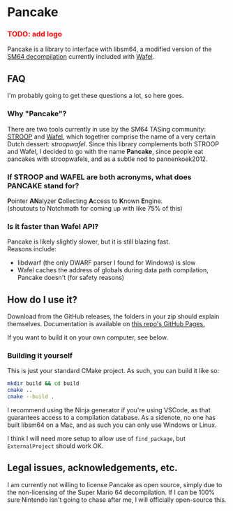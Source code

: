 # Pancake

<h3 style="color: red">TODO: add logo</h3>

Pancake is a library to interface with libsm64, a modified version of the [SM64 decompilation](https://github.com/n64decomp/sm64) currently included with [Wafel](https://github.com/branpk/wafel).

## FAQ
I'm probably going to get these questions a lot, so here goes.
### Why "Pancake"?
There are two tools currently in use by the SM64 TASing community: 
[STROOP](https://github.com/SM64-TAS-ABC/STROOP) and 
[Wafel](https://github.com/branpk/wafel), which together comprise the name of a
very certain Dutch dessert: *stroopwafel*. Since this library complements both STROOP and Wafel, I decided to go with the name **Pancake**, since people eat pancakes with stroopwafels, and as a subtle nod to pannenkoek2012.

### If STROOP and WAFEL are both acronyms, what does PANCAKE stand for?
**P**ointer **AN**alyzer **C**ollecting **A**ccess to **K**nown **E**ngine.  
(shoutouts to Notchmath for coming up with like 75% of this)

### Is it faster than Wafel API?
Pancake is likely slightly slower, but it is still blazing fast.  
Reasons include:
- libdwarf (the only DWARF parser I found for Windows) is slow
- Wafel caches the address of globals during data path compilation, Pancake doesn't (for safety reasons)

## How do I use it?
Download from the GitHub releases, the folders in your zip should explain themselves. Documentation is available on [this repo's GitHub Pages.](https://jgcodes2020.github.io/pancake)

If you want to build it on your own computer, see below.

### Building it yourself
This is just your standard CMake project. As such, you can build it like so:
```bash
mkdir build && cd build
cmake ..
cmake --build .
```
I recommend using the Ninja generator if you're using VSCode, as that guarantees access to a compilation database. As a sidenote, no one has built libsm64 on a Mac, and as such you can only use Windows or Linux.

I think I will need more setup to allow use of `find_package`, but `ExternalProject` should work OK.


## Legal issues, acknowledgements, etc.
I am currently not willing to license Pancake as open source, simply due to the non-licensing of the Super Mario 64 decompilation. If I can be 100% sure Nintendo isn't going to chase after me, I will officially open-source this.